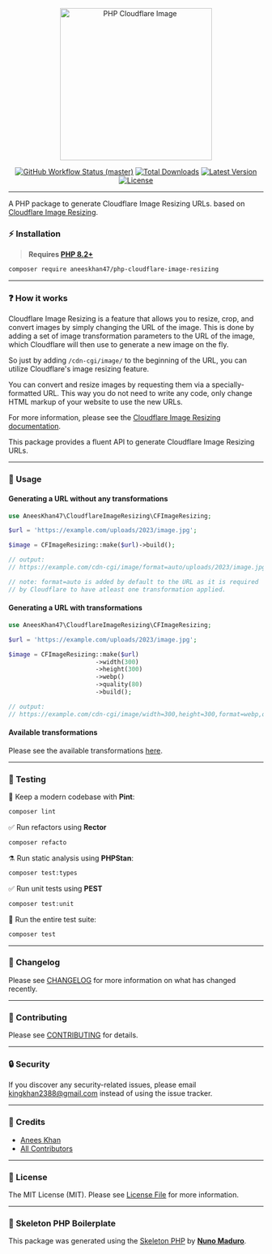 <p align="center">
    <img src="https://raw.githubusercontent.com/aneeskhan47/php-cloudflare-image-resizing/main/art/banner.png" height="300" alt="PHP Cloudflare Image">
    <p align="center">
        <a href="https://github.com/aneeskhan47/php-cloudflare-image-resizing/actions"><img alt="GitHub Workflow Status (master)" src="https://github.com/aneeskhan47/php-cloudflare-image-resizing/actions/workflows/tests.yml/badge.svg"></a>
        <a href="https://packagist.org/packages/aneeskhan47/php-cloudflare-image-resizing"><img alt="Total Downloads" src="https://img.shields.io/packagist/dt/aneeskhan47/php-cloudflare-image-resizing"></a>
        <a href="https://packagist.org/packages/aneeskhan47/php-cloudflare-image-resizing"><img alt="Latest Version" src="https://img.shields.io/packagist/v/aneeskhan47/php-cloudflare-image-resizing"></a>
        <a href="https://packagist.org/packages/aneeskhan47/php-cloudflare-image-resizing"><img alt="License" src="https://img.shields.io/packagist/l/aneeskhan47/php-cloudflare-image-resizing"></a>
    </p>
</p>

------

A PHP package to generate Cloudflare Image Resizing URLs. based on [Cloudflare Image Resizing](https://developers.cloudflare.com/images/url-format).

### ⚡️ Installation

> **Requires [PHP 8.2+](https://php.net/releases/)**

```bash
composer require aneeskhan47/php-cloudflare-image-resizing
```

------

### ❓ How it works

Cloudflare Image Resizing is a feature that allows you to resize, crop, and convert images by simply changing the URL of the image. This is done by adding a set of image transformation parameters to the URL of the image, which Cloudflare will then use to generate a new image on the fly.

So just by adding `/cdn-cgi/image/` to the beginning of the URL, you can utilize Cloudflare's image resizing feature.

You can convert and resize images by requesting them via a specially-formatted URL. This way you do not need to write any code, only change HTML markup of your website to use the new URLs.

For more information, please see the [Cloudflare Image Resizing documentation](https://developers.cloudflare.com/images/url-format).

This package provides a fluent API to generate Cloudflare Image Resizing URLs.

------

### 🚀 Usage

#### Generating a URL without any transformations

```php
use AneesKhan47\CloudflareImageResizing\CFImageResizing;

$url = 'https://example.com/uploads/2023/image.jpg';

$image = CFImageResizing::make($url)->build();

// output: 
// https://example.com/cdn-cgi/image/format=auto/uploads/2023/image.jpg

// note: format=auto is added by default to the URL as it is required 
// by Cloudflare to have atleast one transformation applied.
```

#### Generating a URL with transformations

```php
use AneesKhan47\CloudflareImageResizing\CFImageResizing;

$url = 'https://example.com/uploads/2023/image.jpg';

$image = CFImageResizing::make($url)
                        ->width(300)
                        ->height(300)
                        ->webp()
                        ->quality(80)
                        ->build();

// output: 
// https://example.com/cdn-cgi/image/width=300,height=300,format=webp,quality=80/uploads/2023/image.jpg
```

#### Available transformations

Please see the available transformations [here](src/Concerns/HasOptions.php).

------

### 🧪 Testing

🧹 Keep a modern codebase with **Pint**:
```bash
composer lint
```

✅ Run refactors using **Rector**
```bash
composer refacto
```

⚗️ Run static analysis using **PHPStan**:
```bash
composer test:types
```

✅ Run unit tests using **PEST**
```bash
composer test:unit
```

🚀 Run the entire test suite:
```bash
composer test
```

------

### 📝 Changelog

Please see [CHANGELOG](CHANGELOG.md) for more information on what has changed recently.

------

### 🤝 Contributing

Please see [CONTRIBUTING](CONTRIBUTING.md) for details.

------

### 🔒 Security

If you discover any security-related issues, please email kingkhan2388@gmail.com instead of using the issue tracker.

------

### 🙌 Credits

- [Anees Khan](https://github.com/aneeskhan47)
- [All Contributors](../../contributors)

------

### 📜 License

The MIT License (MIT). Please see [License File](LICENSE.md) for more information.

------

### 🔧 Skeleton PHP Boilerplate

This package was generated using the [Skeleton PHP](https://github.com/nunomaduro/skeleton-php) by **[Nuno Maduro](https://twitter.com/enunomaduro)**.
